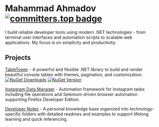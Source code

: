 # Mahammad Ahmadov [![committers.top badge](https://user-badge.committers.top/azerbaijan/AhmadovMahammad.svg)](https://user-badge.committers.top/azerbaijan/AhmadovMahammad)

I build reliable developer tools using modern .NET technologies - from terminal user interfaces and automation scripts to scalable web applications. My focus is on simplicity and productivity.

## Projects

[TableTower](https://github.com/AhmadovMahammad/.net-table) - A powerful and flexible .NET library to build and render beautiful console tables with themes, pagination, and customization.  
[![NuGet Downloads](https://img.shields.io/nuget/dt/TableTower.Core.svg)](https://www.nuget.org/packages/TableTower.Core) [![NuGet Version](https://img.shields.io/nuget/v/TableTower.Core.svg)](https://www.nuget.org/packages/TableTower.Core)

[Instagram Data Manager](https://github.com/AhmadovMahammad/instagram-data-manager) - Automation framework for Instagram tasks including file operations and Selenium-driven browser automation supporting Firefox Developer Edition.

[Developer Notes](https://github.com/AhmadovMahammad/developer-notes) - A personal knowledge base organized into technology-specific folders with detailed readmes and examples to support lifelong learning and quick referencing.
